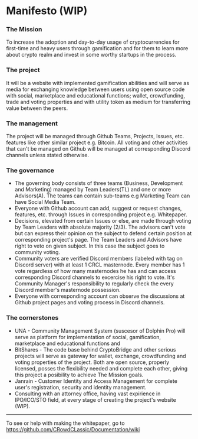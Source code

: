 # Manifesto (WIP)

### The Mission
To increase the adoption and day-to-day usage of cryptocurrencies for first-time and heavy users through gamification and for them to learn more about crypto realm and invest in some worthy startups in the process.

### The project
It will be a website with implemented gamification abilities and will serve as media for exchanging knowledge between users using open source code with social, marketplace and educational functions; wallet, crowdfunding, trade and voting properties and with utility token as medium for transferring value between the peers.

### The management
The project will be managed through Github Teams, Projects, Issues, etc. features like other similar project e.g. Bitcoin.
All voting and other activities that can't be managed on Github will be managed at corresponding Discord channels unless stated otherwise.

### The governance
- The governing body consists of three teams (Business, Development and Marketing) managed by Team Leaders(TL) and one or more Advisors(A). The teams can contain sub-teams e.g Marketing Team can have Social Media Team.
- Everyone with Github account can add, suggest or request changes, features, etc. through Issues in corresponding project e.g. Whitepaper.
- Decisions, elevated from certain Issues or else, are made through voting by Team Leaders with absolute majority (2/3).
The advisors can't vote but can express their opinion on the subject to defend certain position at corresponding project's page. 
The Team Leaders and Advisors have right to veto on given subject. In this case the subject goes to community voting.
- Community voters are verified Discord members (labeled with tag on Discord server) with at least 1 CRCL masternode. 
Every member has 1 vote regardless of how many masternodes he has and can access corresponding Discord channels to excercise his right to vote. It's Community Manager's responsibility to regularly check the every Discord member's masternode possession.
- Everyone with corresponding account can observe the discussions at Github project pages and voting process in Discord channels. 

### The cornerstones
- UNA - Community Management System (suscesor of Dolphin Pro) will serve as platform for implementation of social, gamification, marketplace and educational functions and
- BitShares - The code base behind CryptoBridge and other serious projects will serve as gateway for wallet, exchange, crowdfunding and voting properties of the project. Both are open source, properly licensed, posses the flexibility needed and complete each other, giving this project a posibility to achieve The Mission goals.   
- Janrain - Customer Identity and Access Management for complete user's registration, security and identity management.
- Consulting with an attorney office, having vast expirience in IPO/ICO/STO field, at every stage of creating the project's website (WIP).
___
To see or help with making the whitepaper, go to https://github.com/CRowdCLassic/Documentation/wiki
